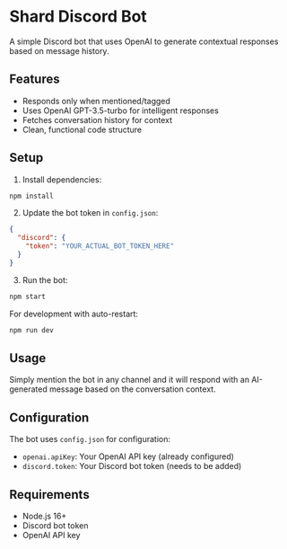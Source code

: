 # Shard Discord Bot

A simple Discord bot that uses OpenAI to generate contextual responses based on message history.

## Features

- Responds only when mentioned/tagged
- Uses OpenAI GPT-3.5-turbo for intelligent responses
- Fetches conversation history for context
- Clean, functional code structure

## Setup

1. Install dependencies:
```bash
npm install
```

2. Update the bot token in `config.json`:
```json
{
  "discord": {
    "token": "YOUR_ACTUAL_BOT_TOKEN_HERE"
  }
}
```

3. Run the bot:
```bash
npm start
```

For development with auto-restart:
```bash
npm run dev
```

## Usage

Simply mention the bot in any channel and it will respond with an AI-generated message based on the conversation context.

## Configuration

The bot uses `config.json` for configuration:
- `openai.apiKey`: Your OpenAI API key (already configured)
- `discord.token`: Your Discord bot token (needs to be added)

## Requirements

- Node.js 16+ 
- Discord bot token
- OpenAI API key 